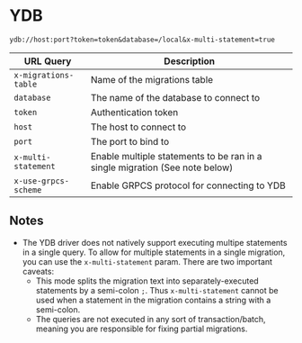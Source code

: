 # YDB

`ydb://host:port?token=token&database=/local&x-multi-statement=true`

| URL Query  | Description |
|------------|-------------|
| `x-migrations-table`| Name of the migrations table |
| `database` | The name of the database to connect to |
| `token` | Authentication token |
| `host` | The host to connect to |
| `port` | The port to bind to |
| `x-multi-statement` | Enable multiple statements to be ran in a single migration (See note below) |
| `x-use-grpcs-scheme` | Enable GRPCS protocol for connecting to YDB |

## Notes

* The YDB driver does not natively support executing multipe statements in a single query. To allow for multiple statements in a single migration, you can use the `x-multi-statement` param. There are two important caveats:
  * This mode splits the migration text into separately-executed statements by a semi-colon `;`. Thus `x-multi-statement` cannot be used when a statement in the migration contains a string with a semi-colon.
  * The queries are not executed in any sort of transaction/batch, meaning you are responsible for fixing partial migrations.
